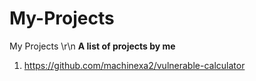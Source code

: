 # My-Projects
My Projects \r\n
**A list of projects by me**
1) https://github.com/machinexa2/vulnerable-calculator
